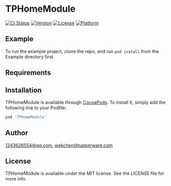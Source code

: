 # TPHomeModule

[![CI Status](https://img.shields.io/travis/1243626554@qq.com/TPHomeModule.svg?style=flat)](https://travis-ci.org/1243626554@qq.com/TPHomeModule)
[![Version](https://img.shields.io/cocoapods/v/TPHomeModule.svg?style=flat)](https://cocoapods.org/pods/TPHomeModule)
[![License](https://img.shields.io/cocoapods/l/TPHomeModule.svg?style=flat)](https://cocoapods.org/pods/TPHomeModule)
[![Platform](https://img.shields.io/cocoapods/p/TPHomeModule.svg?style=flat)](https://cocoapods.org/pods/TPHomeModule)

## Example

To run the example project, clone the repo, and run `pod install` from the Example directory first.

## Requirements

## Installation

TPHomeModule is available through [CocoaPods](https://cocoapods.org). To install
it, simply add the following line to your Podfile:

```ruby
pod 'TPHomeModule'
```

## Author

1243626554@qq.com, wekchen@tupperware.com

## License

TPHomeModule is available under the MIT license. See the LICENSE file for more info.
